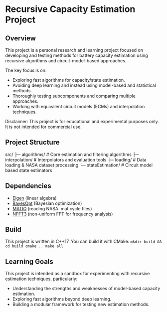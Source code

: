 # Recursive Capacity Estimation Project
## Overview

This project is a personal research and learning project focused on developing and testing methods for battery capacity estimation using recursive algorithms and circuit-model-based approaches.

The key focus is on:
* Exploring fast algorithms for capacity/state estimation.
* Avoiding deep learning and instead using model-based and statistical methods.
* Thoroughly testing subcomponents and comparing multiple approaches.
* Working with equivalent circuit models (ECMs) and interpolation techniques.

Disclaimer: This project is for educational and experimental purposes only. It is not intended for commercial use.

## Project Structure
src/
 ├─ algorithms/          # Core estimation and filtering algorithms
 ├─ interpolation/       # Interpolators and evaluation tools
 ├─ loading/             # Data loading & NASA dataset processing
 └─ stateEstimation/     # Circuit model based state estimators

## Dependencies
- [Eigen](https://eigen.tuxfamily.org/) (linear algebra)  
- [BayesOpt](http://rmcantin.bitbucket.io/html/) (Bayesian optimization)  
- [MATIO](https://github.com/tbeu/matio) (reading NASA .mat cycle files)  
- [NFFT3](https://www-user.tu-chemnitz.de/~potts/nfft/) (non-uniform FFT for frequency analysis)

## Build
This project is written in C++17. You can build it with CMake:
`
mkdir build && cd build
cmake ..
make all
`

## Learning Goals
This project is intended as a sandbox for experimenting with recursive estimation techniques, particularly:
* Understanding the strengths and weaknesses of model-based capacity estimation.
* Exploring fast algorithms beyond deep learning.
* Building a modular framework for testing new estimation methods.


